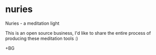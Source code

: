 # nuries
Nuries - a meditation light

This is an open source business, I'd like to share the entire process of producing these meditation tools :)

+BG 